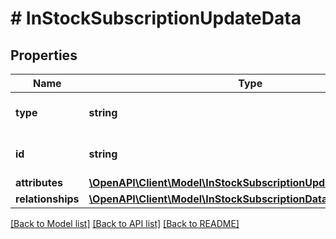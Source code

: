 # # InStockSubscriptionUpdateData

## Properties

Name | Type | Description | Notes
------------ | ------------- | ------------- | -------------
**type** | **string** | The resource&#39;s type |
**id** | **string** | The resource&#39;s id |
**attributes** | [**\OpenAPI\Client\Model\InStockSubscriptionUpdateDataAttributes**](InStockSubscriptionUpdateDataAttributes.md) |  |
**relationships** | [**\OpenAPI\Client\Model\InStockSubscriptionDataRelationships**](InStockSubscriptionDataRelationships.md) |  | [optional]

[[Back to Model list]](../../README.md#models) [[Back to API list]](../../README.md#endpoints) [[Back to README]](../../README.md)

